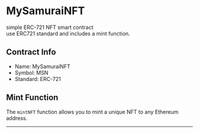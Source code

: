 # MySamuraiNFT

simple ERC-721 NFT smart contract  
use ERC721 standard and includes a mint function.

## Contract Info

- Name: MySamuraiNFT
- Symbol: MSN
- Standard: ERC-721

## Mint Function

The `mintNFT` function allows you to mint a unique NFT to any Ethereum address.

---

